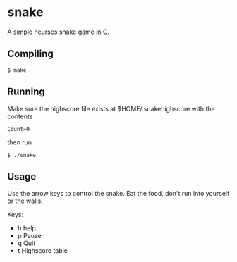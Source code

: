 snake
=====

A simple ncurses snake game in C.

Compiling
---------

    $ make

Running
-------
Make sure the highscore file exists at $HOME/.snakehighscore with the contents

    Count=0

then run

    $ ./snake

Usage
-----
Use the arrow keys to control the snake. Eat the food, don't run into yourself or the walls.

Keys:
 - h help
 - p Pause
 - q Quit
 - t Highscore table
